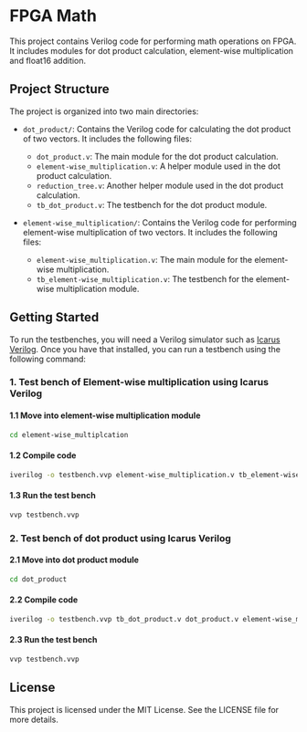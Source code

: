 # FPGA Math

This project contains Verilog code for performing math operations on FPGA. It includes modules for dot product calculation, element-wise multiplication and float16 addition.

## Project Structure

The project is organized into two main directories:

- `dot_product/`: Contains the Verilog code for calculating the dot product of two vectors. It includes the following files:
  - `dot_product.v`: The main module for the dot product calculation.
  - `element-wise_multiplication.v`: A helper module used in the dot product calculation.
  - `reduction_tree.v`: Another helper module used in the dot product calculation.
  - `tb_dot_product.v`: The testbench for the dot product module.

- `element-wise_multiplication/`: Contains the Verilog code for performing element-wise multiplication of two vectors. It includes the following files:
  - `element-wise_multiplication.v`: The main module for the element-wise multiplication.
  - `tb_element-wise_multiplication.v`: The testbench for the element-wise multiplication module.

## Getting Started

To run the testbenches, you will need a Verilog simulator such as [Icarus Verilog](https://steveicarus.github.io/iverilog/usage/installation.html). Once you have that installed, you can run a testbench using the following command:

### 1. Test bench of Element-wise multiplication using Icarus Verilog
#### 1.1 Move into element-wise multiplication module
```sh
cd element-wise_multiplcation
```

#### 1.2 Compile code
```sh
iverilog -o testbench.vvp element-wise_multiplication.v tb_element-wise_multiplication.v
```

#### 1.3 Run the test bench
```sh
vvp testbench.vvp
```

### 2. Test bench of dot product using Icarus Verilog
#### 2.1 Move into dot product module
```sh
cd dot_product
```

#### 2.2 Compile code
```sh
iverilog -o testbench.vvp tb_dot_product.v dot_product.v element-wise_multiplication.v reduction_tree.v
```

#### 2.3 Run the test bench
```sh
vvp testbench.vvp
```

## License

This project is licensed under the MIT License. See the LICENSE file for more details. 
